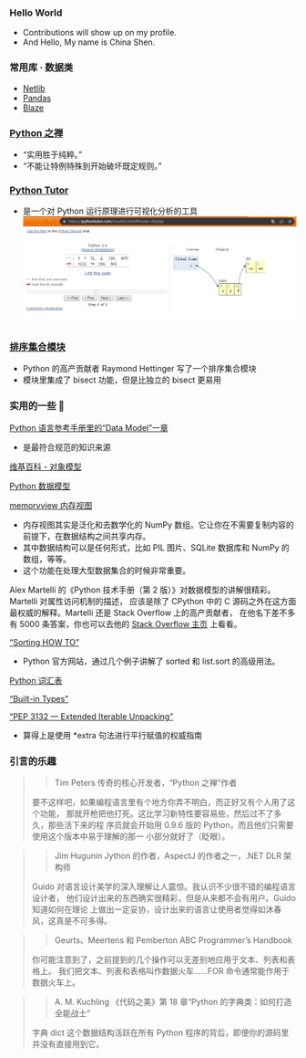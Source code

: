 ### Hello World
* Contributions will show up on my profile.
* And Hello, My name is China Shen.


### 常用库 · 数据类
* [Netlib](http://www.netlib.org)
* [Pandas](http://pandas.pydata.org)
* [Blaze](http://blaze.pydata.org)


### [Python 之禅](https://www.python.org/doc/humor/#the-zen-of-python)
* “实用胜于纯粹。”
* “不能让特例特殊到开始破坏既定规则。”


### [Python Tutor](https://pythontutor.com/)
* 是一个对 Python 运行原理进行可视化分析的工具
![Python Tutor](https://github.com/learnore/helloshen/blob/main/fluent_python_2017/image/python_tutor.png "Python Tutor")

### [排序集合模块](https://code.activestate.com/recipes/577197-sortedcollection/)
* Python 的高产贡献者 Raymond Hettinger 写了一个排序集合模块
* 模块里集成了 bisect 功能，但是比独立的 bisect 更易用


### 实用的一些 🔗
[Python 语言参考手册里的“Data Model”一章](https://docs.python.org/3/reference/datamodel.html)
* 是最符合规范的知识来源

[维基百科 - 对象模型](http://en.wikipedia.org/wiki/Object_model)  

[Python 数据模型](https://docs.python.org/3/reference/datamodel.html)  

[memoryview 内存视图](https://stackoverflow.com/questions/4845418/when-should-a-memoryview-be-used/)
* 内存视图其实是泛化和去数学化的 NumPy 数组。它让你在不需要复制内容的前提下，在数据结构之间共享内存。
* 其中数据结构可以是任何形式，比如 PIL 图片、SQLite 数据库和 NumPy 的数组，等等。
* 这个功能在处理大型数据集合的时候非常重要。


Alex Martelli 的《Python 技术手册（第 2 版）》对数据模型的讲解很精彩。 Martelli 对属性访问机制的描述，
应该是除了 CPython 中的 C 源码之外在这方面最权威的解释。Martelli 还是 Stack Overflow 上的高产贡献者，
在他名下差不多有 5000 条答案，你也可以去他的 [Stack Overflow 主页](http://stackoverflow.com/users/95810/alex-martelli) 上看看。

[“Sorting HOW TO”](https://docs.python.org/3/howto/sorting.html)
* Python 官方网站，通过几个例子讲解了 sorted 和 list.sort 的高级用法。

[Python 词汇表](https://docs.python.org/3/glossary.html#term-hashable)

[“Built-in Types”](https://docs.python.org/3/library/stdtypes.html#mapping-types-dict)

[“PEP 3132 — Extended Iterable Unpacking”](https://www.python.org/dev/peps/pep-3132/)
* 算得上是使用 *extra 句法进行平行赋值的权威指南

### 引言的乐趣
>> Tim Peters
传奇的核心开发者，“Python 之禅”作者
> 
> 要不这样吧，如果编程语言里有个地方你弄不明白，而正好又有个人用了这个功能，
那就开枪把他打死。这比学习新特性要容易些，然后过不了多久，那些活下来的程
序员就会开始用 0.9.6 版的 Python，而且他们只需要使用这个版本中易于理解的那一
小部分就好了（眨眼）。


>> Jim Hugunin
Jython 的作者，AspectJ 的作者之一，.NET DLR 架构师
> 
> Guido 对语言设计美学的深入理解让人震惊。我认识不少很不错的编程语言设计者，
他们设计出来的东西确实很精彩，但是从来都不会有用户。Guido 知道如何在理论
上做出一定妥协，设计出来的语言让使用者觉得如沐春风，这真是不可多得。


>> Geurts、Meertens 和 Pemberton
ABC Programmer’s Handbook
> 
> 你可能注意到了，之前提到的几个操作可以无差别地应用于文本、列表和表格上。
我们把文本、列表和表格叫作数据火车……FOR 命令通常能作用于数据火车上。


>> A. M. Kuchling
《代码之美》第 18 章“Python 的字典类：如何打造全能战士”
> 
> 字典 dict 这个数据结构活跃在所有 Python 程序的背后，即便你的源码里并没有直接用到它。